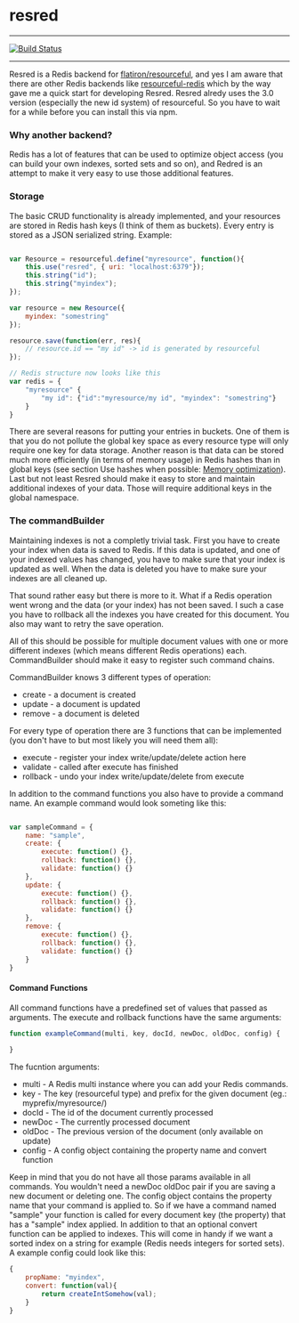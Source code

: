 resred
==========
- - -
[![Build Status](https://secure.travis-ci.org/tompro/resred.png)](http://travis-ci.org/tompro/resred)
- - -
Resred is a Redis backend for [flatiron/resourceful](https://github.com/flatiron/resourceful), and yes I am aware that there are other Redis backends like [resourceful-redis](https://github.com/particlebanana/resourceful-redis) which by the way gave me a quick start for developing Resred. Resred alredy uses the 3.0 version (especially the new id system) of resourceful. So you have to wait for a while before you can install this via npm.

### Why another backend?
Redis has a lot of features that can be used to optimize object access (you can build your own indexes, sorted sets and so on), and Redred is an attempt to make it very easy to use those additional features.

### Storage
The basic CRUD functionality is already implemented, and your resources are stored in Redis hash keys (I think of them as buckets). Every entry is stored as a JSON serialized string. Example:

```javascript

var Resource = resourceful.define("myresource", function(){
	this.use("resred", { uri: "localhost:6379"});
	this.string("id");
	this.string("myindex");
});

var resource = new Resource({
	myindex: "somestring"
});

resource.save(function(err, res){
	// resource.id == "my id" -> id is generated by resourceful
});

// Redis structure now looks like this
var redis = {
	"myresource" {
		"my id": {"id":"myresource/my id", "myindex": "somestring"}
	}
}

```
There are several reasons for putting your entries in buckets. One of them is that you do not pollute the global key space as every resource type will only require one key for data storage. Another reason is that data can be stored much more efficiently (in terms of memory usage) in Redis hashes than in global keys (see section Use hashes when possible: [Memory optimization](http://redis.io/topics/memory-optimization)). Last but not least Resred should make it easy to store and maintain additional indexes of your data. Those will require additional keys in the global namespace.

### The commandBuilder
Maintaining indexes is not a completly trivial task. First you have to create your index when data is saved to Redis. If this data is updated, and one of your indexed values has changed, you have to make sure that your index is updated as well. When the data is deleted you have to make sure your indexes are all cleaned up.

That sound rather easy but there is more to it. What if a Redis operation went wrong and the data (or your index) has not been saved. I such a case you have to rollback all the indexes you have created for this document. You also may want to retry the save operation. 

All of this should be possible for multiple document values with one or more different indexes (which means different Redis operations) each. CommandBuilder should make it easy to register such command chains.

CommandBuilder knows 3 different types of operation:

 * create - a document is created
 * update - a document is updated
 * remove - a document is deleted

For every type of operation there are 3 functions that can be implemented (you don't have to but most likely you will need them all):

 * execute - register your index write/update/delete action here
 * validate - called after execute has finished
 * rollback - undo your index write/update/delete from execute

In addition to the command functions you also have to provide a command name. An example command would look someting like this:

```javascript

var sampleCommand = {
	name: "sample",
	create: {
		execute: function() {},
		rollback: function() {},
		validate: function() {}
	},
	update: {
		execute: function() {},
		rollback: function() {},
		validate: function() {}
	},
	remove: {
		execute: function() {},
		rollback: function() {},
		validate: function() {}
	}
}

```

#### Command Functions

All command functions have a predefined set of values that passed as arguments. The execute and rollback functions have the same arguments:

```javascript
function exampleCommand(multi, key, docId, newDoc, oldDoc, config) {
	
}
```
The fucntion arguments:
 * multi - A Redis multi instance where you can add your Redis commands.
 * key - The key (resourceful type) and prefix for the given document (eg.: myprefix/myresource/)
 * docId - The id of the document currently processed
 * newDoc - The currently processed document
 * oldDoc - The previous version of the document (only available on update)
 * config - A config object containing the property name and convert function

Keep in mind that you do not have all those params available in all commands. You wouldn't need a newDoc oldDoc pair if you are saving a new document or deleting one.
The config object contains the property name that your command is applied to. So if we have a command named "sample" your function is called for every document key (the property) that has a "sample" index applied. In addition to that an optional convert function can be applied to indexes. This will come in handy if we want a sorted index on a string for example (Redis needs integers for sorted sets). A example config could look like this:

```javascript
{
	propName: "myindex", 
	convert: function(val){
		return createIntSomehow(val);
	}
}
```